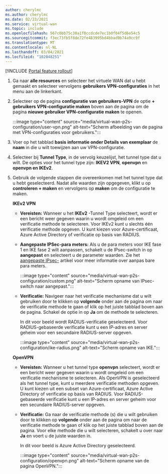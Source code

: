 ```yaml
---
author: cherylmc
ms.author: cherylmc
ms.date: 02/23/2021
ms.service: virtual-wan
ms.topic: include
ms.openlocfilehash: 567c0bb75c30a1f0ccdcde7ec1b0f04f5d6e54c5
ms.sourcegitcommit: f3ec73fb5f8de72fe483995bd4bbad9b74a9cc9f
ms.translationtype: MT
ms.contentlocale: nl-NL
ms.lasthandoff: 03/04/2021
ms.locfileid: "102048251"
---
```

[!INCLUDE [Portal feature rollout](virtual-wan-portal-feature-rollout.md)]

1. Ga naar **alle resources** en selecteer het virtuele WAN dat u hebt gemaakt en selecteer vervolgens **gebruikers VPN-configuraties** in het menu aan de linkerkant.
1. Selecteer op de pagina **configuratie van gebruikers-VPN** de optie **+ gebruikers VPN-configuratie maken** boven aan de pagina om de pagina **nieuwe gebruiker VPN-configuratie maken** te openen.

   :::image type="content" source="media/virtual-wan-p2s-configuration/user-vpn.png" alt-text="Scherm afbeelding van de pagina met VPN-configuraties voor gebruikers.":::

1. Voer op het tabblad **basis** **informatie onder Details van exemplaar** de **naam** in die u wilt toewijzen aan uw VPN-configuratie.
1. Selecteer bij **Tunnel Type**, in de vervolg keuzelijst, het tunnel type dat u wilt. De opties voor het tunnel type zijn: **IKEV2 VPN**, **openvpn** en **openvpn en IKEv2**.
1. Gebruik de volgende stappen die overeenkomen met het tunnel type dat u hebt geselecteerd. Nadat alle waarden zijn opgegeven, klikt u op **controleren + maken** en vervolgens op **maken** om de configuratie te maken.

   **IKEv2 VPN**

   * **Vereisten:** Wanneer u het **IKEv2** -Tunnel Type selecteert, wordt er een bericht weer gegeven waarin u wordt omgeleid om een verificatie methode te selecteren. Voor IKEv2 kunt u slechts één verificatie methode opgeven. U kunt kiezen voor Azure-certificaat, Azure Active Directory of verificatie op basis van RADIUS.

   * **Aangepaste IPSec-para meters:** Als u de para meters voor IKE fase 1 en IKE fase 2 wilt aanpassen, schakelt u de IPsec-switch in op **aangepast** en selecteert u de parameter waarden. Zie het [aangepaste IPsec-](../articles/virtual-wan/point-to-site-ipsec.md) artikel voor meer informatie over aanpas bare para meters.

     :::image type="content" source="media/virtual-wan-p2s-configuration/custom.png" alt-text="Scherm opname van IPsec-switch naar aangepast.":::

   * **Verificatie:** Navigeer naar het verificatie mechanisme dat u wilt gebruiken door te klikken op **volgende** onder aan de pagina om naar de verificatie methode te gaan of klik op het juiste tabblad boven aan de pagina. Schakel de optie in op **Ja** om de methode te selecteren.

     In dit voor beeld wordt RADIUS-verificatie geselecteerd. Voor RADIUS-gebaseerde verificatie kunt u een IP-adres en server geheim voor een secundaire RADIUS-server opgeven.

     :::image type="content" source="media/virtual-wan-p2s-configuration/ike-radius.png" alt-text="Scherm opname van IKE.":::

   **OpenVPN**

   * **Vereisten:** Wanneer u het tunnel type **openvpn** selecteert, wordt er een bericht weer gegeven waarin u wordt omgeleid om een verificatie mechanisme te selecteren. Als OpenVPN is geselecteerd als het tunnel type, kunt u meerdere verificatie methoden opgeven. U kunt kiezen uit een subset van Azure-certificaat, Azure Active Directory of verificatie op basis van RADIUS. Voor RADIUS-gebaseerde verificatie kunt u een IP-adres en server geheim voor een secundaire RADIUS-server opgeven.

   * **Verificatie:** Ga naar de verificatie methode (s) die u wilt gebruiken door te klikken op **volgende** onder aan de pagina om naar de verificatie methode te gaan of klik op het juiste tabblad boven aan de pagina.
   Voor elke methode die u wilt selecteren, schakelt u over naar **Ja** en voert u de juiste waarden in.

     In dit voor beeld is Azure Active Directory geselecteerd.

     :::image type="content" source="media/virtual-wan-p2s-configuration/openvpn.png" alt-text="Scherm opname van de pagina OpenVPN.":::
